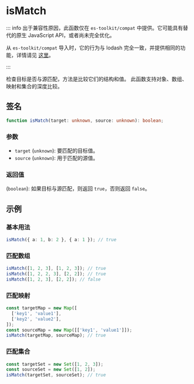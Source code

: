 # isMatch

::: info
出于兼容性原因，此函数仅在 `es-toolkit/compat` 中提供。它可能具有替代的原生 JavaScript API，或者尚未完全优化。

从 `es-toolkit/compat` 导入时，它的行为与 lodash 完全一致，并提供相同的功能，详情请见 [这里](../../../compatibility.md)。

:::

检查目标是否与源匹配，方法是比较它们的结构和值。
此函数支持对象、数组、映射和集合的深度比较。

## 签名

```typescript
function isMatch(target: unknown, source: unknown): boolean;
```

### 参数

- `target` (`unknown`): 要匹配的目标值。
- `source` (`unknown`): 用于匹配的源值。

### 返回值

(`boolean`): 如果目标与源匹配，则返回 `true`，否则返回 `false`。

## 示例

### 基本用法

```typescript
isMatch({ a: 1, b: 2 }, { a: 1 }); // true
```

### 匹配数组

```typescript
isMatch([1, 2, 3], [1, 2, 3]); // true
isMatch([1, 2, 2, 3], [2, 2]); // true
isMatch([1, 2, 3], [2, 2]); // false
```

### 匹配映射

```typescript
const targetMap = new Map([
  ['key1', 'value1'],
  ['key2', 'value2'],
]);
const sourceMap = new Map([['key1', 'value1']]);
isMatch(targetMap, sourceMap); // true
```

### 匹配集合

```typescript
const targetSet = new Set([1, 2, 3]);
const sourceSet = new Set([1, 2]);
isMatch(targetSet, sourceSet); // true
```
